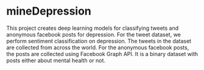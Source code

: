 # mineDepression
This project creates deep learning models for classifying tweets and anonymous facebook posts for depression. 
For the tweet dataset, we perform sentiment classification on depression. The tweets in the dataset are 
collected from across the world. For the anonymous facebook posts, the posts are collected using Facebook Graph API. It is a binary dataset with posts either about mental health or not.
